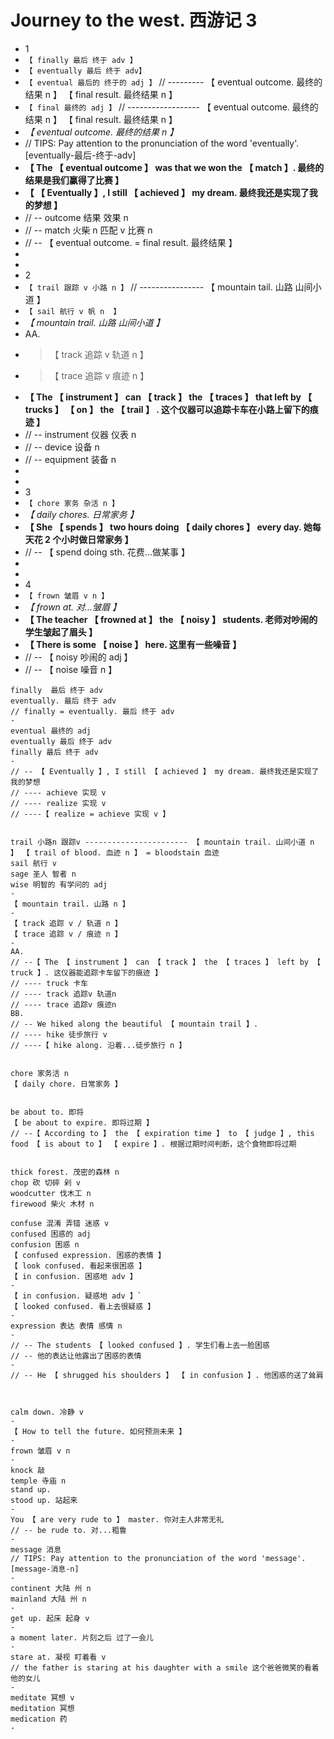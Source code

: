 # Journey to the west. 西游记 3

- 1
- `【 finally 最后 终于 adv 】`
- `【 eventually 最后 终于 adv】`
- `【 eventual 最后的 终于的 adj 】` // --------- 【 eventual outcome. 最终的结果 n 】 【 final result. 最终结果 n 】
- `【 final 最终的 adj 】` // ------------------ 【 eventual outcome. 最终的结果 n 】 【 final result. 最终结果 n 】
- _【 eventual outcome. 最终的结果 n 】_
- // TIPS: Pay attention to the pronunciation of the word 'eventually'. [eventually-最后-终于-adv]
- **【 The 【 eventual outcome 】 was that we won the 【 match 】. 最终的结果是我们赢得了比赛 】**
- **【 【 Eventually 】, I still 【 achieved 】 my dream. 最终我还是实现了我的梦想 】**
- // -- outcome 结果 效果 n
- // -- match 火柴 n 匹配 v 比赛 n
- // -- 【 eventual outcome. = final result. 最终结果 】
-
-
- 2
- `【 trail 跟踪 v 小路 n 】` // ---------------- 【 mountain tail. 山路 山间小道 】
- `【 sail 航行 v 帆 n  】`
- _【 mountain trail. 山路 山间小道 】_
- AA.
- > 【 track 追踪 v 轨道 n 】
- > 【 trace 追踪 v 痕迹 n 】
- **【 The 【 instrument 】 can 【 track 】 the 【 traces 】 that left by 【 trucks 】 【 on 】 the 【 trail 】 . 这个仪器可以追踪卡车在小路上留下的痕迹 】**
- // -- instrument 仪器 仪表 n
- // -- device 设备 n
- // -- equipment 装备 n
-
-
- 3
- `【 chore 家务 杂活 n 】`
- _【 daily chores. 日常家务 】_
- **【 She 【 spends 】 two hours doing 【 daily chores 】 every day. 她每天花 2 个小时做日常家务 】**
- // -- 【 spend doing sth. 花费...做某事 】
-
-
- 4
- `【 frown 皱眉 v n 】`
- _【 frown at. 对...皱眉 】_
- **【 The teacher 【 frowned at 】 the 【 noisy 】 students. 老师对吵闹的学生皱起了眉头 】**
- **【 There is some 【 noise 】 here. 这里有一些噪音 】**
- // -- 【 noisy 吵闹的 adj 】
- // -- 【 noise 噪音 n 】

```
finally  最后 终于 adv
eventually. 最后 终于 adv
// finally = eventually. 最后 终于 adv
-
eventual 最终的 adj
eventually 最后 终于 adv
finally 最后 终于 adv
-
// -- 【 Eventually 】, I still 【 achieved 】 my dream. 最终我还是实现了我的梦想
// ---- achieve 实现 v
// ---- realize 实现 v
// ----【 realize = achieve 实现 v 】


trail 小路n 跟踪v ----------------------- 【 mountain trail. 山间小道 n 】 【 trail of blood. 血迹 n 】 = bloodstain 血迹
sail 航行 v
sage 圣人 智者 n
wise 明智的 有学问的 adj
-
【 mountain trail. 山路 n 】
-
【 track 追踪 v / 轨道 n 】
【 trace 追踪 v / 痕迹 n 】
-
AA.
// --【 The 【 instrument 】 can 【 track 】 the 【 traces 】 left by 【 truck 】. 这仪器能追踪卡车留下的痕迹 】
// ---- truck 卡车
// ---- track 追踪v 轨道n
// ---- trace 追踪v 痕迹n
BB.
// -- We hiked along the beautiful 【 mountain trail 】.
// ---- hike 徒步旅行 v
// ----【 hike along. 沿着...徒步旅行 n 】


chore 家务活 n
【 daily chore. 日常家务 】


be about to. 即将
【 be about to expire. 即将过期 】
// --【 According to 】 the 【 expiration time 】 to 【 judge 】, this food 【 is about to 】 【 expire 】. 根据过期时间判断，这个食物即将过期


thick forest. 茂密的森林 n
chop 砍 切碎 剁 v
woodcutter 伐木工 n
firewood 柴火 木材 n

confuse 混淆 弄错 迷惑 v
confused 困惑的 adj
confusion 困惑 n
【 confused expression. 困惑的表情 】
【 look confused. 看起来很困惑 】
【 in confusion. 困惑地 adv 】
-
【 in confusion. 疑惑地 adv 】`
【 looked confused. 看上去很疑惑 】
-
expression 表达 表情 感情 n
-
// -- The students 【 looked confused 】. 学生们看上去一脸困惑
// -- 他的表达让他露出了困惑的表情
-
// -- He 【 shrugged his shoulders 】 【 in confusion 】. 他困惑的送了耸肩



calm down. 冷静 v
-
【 How to tell the future. 如何预测未来 】
-
frown 皱眉 v n
-
knock 敲
temple 寺庙 n
stand up.
stood up. 站起来
-
You 【 are very rude to 】 master. 你对主人非常无礼
// -- be rude to. 对...粗鲁
-
message 消息
// TIPS: Pay attention to the pronunciation of the word 'message'. [message-消息-n]
-
continent 大陆 州 n
mainland 大陆 州 n
-
get up. 起床 起身 v
-
a moment later. 片刻之后 过了一会儿
-
stare at. 凝视 盯着看 v
// the father is staring at his daughter with a smile 这个爸爸微笑的看着他的女儿
-
meditate 冥想 v
meditation 冥想
medication 药
-
```
